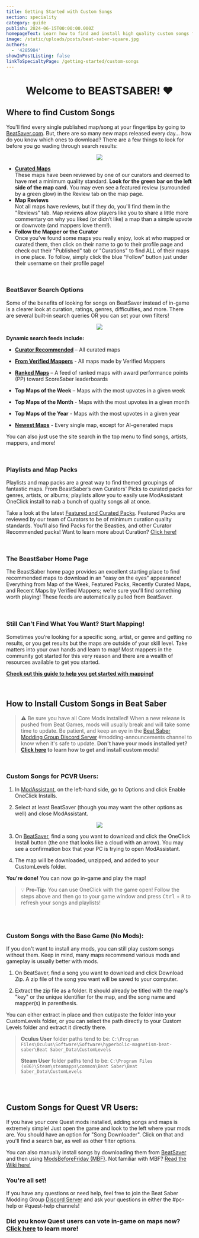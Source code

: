 ```yaml
---
title: Getting Started with Custom Songs
section: speciality
category: guide
publish: 2024-06-15T00:00:00.000Z
homepageText: Learn how to find and install high quality custom songs for Beat Saber!
image: /static/uploads/posts/beat-saber-square.jpg
authors:
  - '4285984'
showInPostListing: false
linkToSpecialtyPage: /getting-started/custom-songs
---
```


<h1 style="text-align: center">Welcome to BEASTSABER! ❤️</h1>

## Where to find Custom Songs

You'll find every single published map/song at your fingertips by going to [BeatSaver.com](https://beatsaver.com/). But, there are so many new maps released every day… how do you know which ones to download? There are a few things to look for before you go wading through search results:

<p align="center">
    <img src="/uploads/sot-map-page.png">
</p>

- **[Curated Maps](https://beatsaver.com/?order=Curated&curated=true)**
  \
  These maps have been reviewed by one of our curators and deemed to have met a minimum quality standard. **Look for the green bar on the left side of the map card.** You may even see a featured review (surrounded by a green glow) in the Review tab on the map page.
- **Map Reviews**
  \
  Not all maps have reviews, but if they do, you'll find them in the "Reviews" tab. Map reviews allow players like you to share a little more commentary on why you liked (or didn’t like) a map than a simple upvote or downvote (and mappers love them!).
- **Follow the Mapper or the Curator**
  \
  Once you’ve found some maps you really enjoy, look at who mapped or curated them, then click on their name to go to their profile page and check out their "Published" tab or "Curations" to find ALL of their maps in one place. To follow, simply click the blue "Follow" button just under their username on their profile page!

<br />

### BeatSaver Search Options

Some of the benefits of looking for songs on BeatSaver instead of in-game is a clearer look at curation, ratings, genres, difficulties, and more. There are several built-in search queries OR you can set your own filters!

<p align="center">
    <img src="/uploads/beatsaver-search-options.png">
</p>

**Dynamic search feeds include:**

- [**Curator Recommended**](https://beatsaver.com/?curated=true) – All curated maps

- [**From Verified Mappers**](https://beatsaver.com/?verified=true) - All maps made by Verified Mappers

- [**Ranked Maps**](https://beatsaver.com/?ranked=true) – A feed of ranked maps with award performance points (PP) toward ScoreSaber leaderboards

- **Top Maps of the Week** – Maps with the most upvotes in a given week

- **Top Maps of the Month** - Maps with the most upvotes in a given month

- **Top Maps of the Year** - Maps with the most upvotes in a given year

- [**Newest Maps**](https://beatsaver.com/?order=Latest) - Every single map, except for AI-generated maps

You can also just use the site search in the top menu to find songs, artists, mappers, and more!

<br />

### Playlists and Map Packs

Playlists and map packs are a great way to find themed groupings of fantastic maps. From BeastSaber’s own Curators' Picks to curated packs for genres, artists, or albums; playlists allow you to easily use ModAssistant OneClick install to nab a bunch of quality songs all at once.

Take a look at the latest [Featured and Curated Packs](https://beatsaver.com/playlists?order=Curated). Featured Packs are reviewed by our team of Curators to be of minimum curation quality standards. You'll also find Packs for the Beasties, and other Curator Recommended packs! Want to learn more about Curation? [Click here!](/curation)

<br />

### The BeastSaber Home Page

The BeastSaber home page provides an excellent starting place to find recommended maps to download in an "easy on the eyes" appearance! Everything from Map of the Week, Featured Packs, Recently Curated Maps, and Recent Maps by Verified Mappers; we're sure you'll find something worth playing! These feeds are automatically pulled from BeatSaver.

<br />

### Still Can’t Find What You Want? Start Mapping!

Sometimes you’re looking for a specific song, artist, or genre and getting no results, or you get results but the maps are outside of your skill level. Take matters into your own hands and learn to map! Most mappers in the community got started for this very reason and there are a wealth of resources available to get you started.

[**Check out this guide to help you get started with mapping!**](/posts/getting-started-with-mapping)

<br />

## How to Install Custom Songs in Beat Saber

> ⚠️ Be sure you have all Core Mods installed! When a new release is pushed from Beat Games, mods will usually break and will take some time to update. Be patient, and keep an eye in the [Beat Saber Modding Group Discord Server](https://discord.gg/beatsabermods) #modding-announcements channel to know when it's safe to update. **Don't have your mods installed yet? [Click here](/installing-the-mod-guide-necessary-for-any-custom-songs) to learn how to get and install custom mods!**

<br />

### Custom Songs for PCVR Users:

1. In [ModAssistant](https://bsmg.wiki/pc-modding.html#mod-assistant), on the left-hand side, go to Options and click Enable OneClick Installs.

2. Select at least BeatSaver (though you may want the other options as well) and close ModAssistant.

<p align="center">
    <img src="/uploads/mod-assistant.png">
</p>

3. On [BeatSaver](https://beatsaver.com/), find a song you want to download and click the OneClick Install button (the one that looks like a cloud with an arrow). You may see a confirmation box that your PC is trying to open ModAssistant.

4. The map will be downloaded, unzipped, and added to your CustomLevels folder.

**You're done!** You can now go in-game and play the map!

> 💡 **Pro-Tip:** You can use OneClick with the game open! Follow the steps above and then go to your game window and press <kbd>Ctrl</kbd> + <kbd>R</kbd> to refresh your songs and playlists!

<br />

<br />

### Custom Songs with the Base Game (No Mods):

If you don't want to install any mods, you can still play custom songs without them. Keep in mind, many maps recommend various mods and gameplay is usually better with mods.

1. On BeatSaver, find a song you want to download and click Download Zip. A zip file of the song you want will be saved to your computer.

2. Extract the zip file as a folder. It should already be titled with the map's "key" or the unique identifier for the map, and the song name and mapper(s) in parenthesis.

You can either extract in place and then cut/paste the folder into your CustomLevels folder, or you can select the path directly to your Custom Levels folder and extract it directly there.

> **Oculus User** folder paths tend to be: `C:\Program Files\Oculus\Software\Software\hyperbolic-magnetism-beat-saber\Beat Saber_Data\CustomLevels`
>
> **Steam User** folder paths tend to be: `C:\Program Files (x86)\Steam\steamapps\common\Beat Saber\Beat Saber_Data\CustomLevels`

<br />

<br />

## Custom Songs for Quest VR Users:

If you have your core Quest mods installed, adding songs and maps is extremely simple! Just open the game and look to the left where your mods are. You should have an option for "Song Downloader". Click on that and you'll find a search bar, as well as other filter options.

You can also manually install songs by downloading them from [BeatSaver](https://beatsaver.com/) and then using [ModsBeforeFriday (MBF)](https://mbf.bsquest.xyz/). Not familiar with MBF? [Read the Wiki here!](https://bsmg.wiki/quest/modding-with-mbf.html)

### You're all set!

If you have any questions or need help, feel free to join the Beat Saber Modding Group [Discord Server](https://discord.gg/beatsabermods) and ask your questions in either the #pc-help or #quest-help channels!

### Did you know Quest users can vote in-game on maps now? [Click here](/posts/quest-voting-now-available) to learn more!
